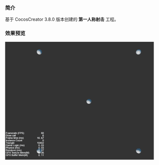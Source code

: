 ### 简介
基于 CocosCreator 3.8.0 版本创建的 **第一人称射击** 工程。

### 效果预览
![image](../../../gif/202201/2022012084.gif)
